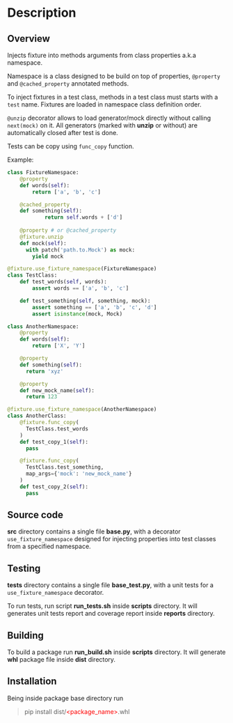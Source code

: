 # Description

<style>
  red {
    color: red;
  }
</style>

## Overview

Injects fixture into methods arguments from class properties a.k.a namespace.

Namespace is a class designed to be build on top of properties, `@property` and `@cached_property` annotated methods.

To inject fixtures in a test class, methods in a test class must starts with a `test` name. Fixtures are loaded in namespace class definition order.

`@unzip` decorator allows to load generator/mock directly without calling `next(mock)` on it. All generators (marked with **unzip** or without) are automatically closed after test is done.

Tests can be copy using `func_copy` function.

Example:

```python
class FixtureNamespace:
    @property
    def words(self):
        return ['a', 'b', 'c']

    @cached_property
    def something(self):
            return self.words + ['d']
    
    @property # or @cached_property
    @fixture.unzip
    def mock(self):
      with patch('path.to.Mock') as mock:
        yield mock

@fixture.use_fixture_namespace(FixtureNamespace)
class TestClass:
    def test_words(self, words):
        assert words == ['a', 'b', 'c']

    def test_something(self, something, mock):
        assert something == ['a', 'b', 'c', 'd']
        assert isinstance(mock, Mock)

class AnotherNamespace:
    @property
    def words(self):
        return ['X', 'Y']

    @property
    def something(self):
      return 'xyz'

    @property
    def new_mock_name(self):
      return 123

@fixture.use_fixture_namespace(AnotherNamespace)
class AnotherClass:
    @fixture.func_copy(
      TestClass.test_words
    )
    def test_copy_1(self): 
      pass

    @fixture.func_copy(
      TestClass.test_something,
      map_args={'mock': 'new_mock_name'}
    )
    def test_copy_2(self): 
      pass
```

## Source code

**src** directory contains a single file **base.py**, with a decorator `use_fixture_namespace` designed for injecting properties into test classes from a specified namespace.

## Testing

**tests** directory contains a single file **base_test.py**, with a unit tests for a `use_fixture_namespace` decorator.

To run tests, run script **run_tests.sh** inside **scripts** directory. It will generates unit tests report and coverage report inside **reports** directory.

## Building

To build a package run **run_build.sh** inside **scripts** directory. It will generate **whl** package file inside **dist** directory.

## Installation

Being inside package base directory run
> pip install dist/<red><package_name></red>.whl
